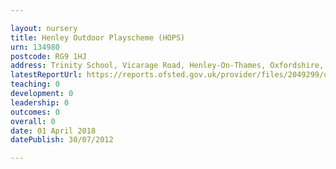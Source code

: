 ```yaml
---

layout: nursery
title: Henley Outdoor Playscheme (HOPS)
urn: 134980
postcode: RG9 1HJ
address: Trinity School, Vicarage Road, Henley-On-Thames, Oxfordshire, RG9 1HJ
latestReportUrl: https://reports.ofsted.gov.uk/provider/files/2049299/urn/134980.pdf
teaching: 0
development: 0
leadership: 0
outcomes: 0
overall: 0
date: 01 April 2018 
datePublish: 30/07/2012

---
```

